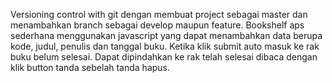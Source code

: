 Versioning control with git dengan membuat project sebagai master dan menambahkan branch sebagai develop maupun feature.
Bookshelf aps sederhana menggunakan javascript yang dapat menambahkan data berupa kode, judul, penulis dan tanggal buku.
Ketika klik submit auto masuk ke rak buku belum selesai.
Dapat dipindahkan ke rak telah selesai dibaca dengan klik button tanda sebelah tanda hapus.
